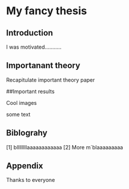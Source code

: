 # My fancy thesis

## Introduction
I was motivated...........




## Importanant theory
Recapitulate important theory paper


##Important results

Cool images


some text

## Biblograhy
[1] bllllllllaaaaaaaaaaaa
[2] More m´blaaaaaaaaa

## Appendix

Thanks to everyone
